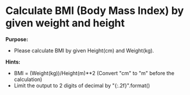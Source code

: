 # Calculate BMI (Body Mass Index) by given weight and height
 
<b>Purpose:</b>
- Please calculate BMI by given Height(cm) and Weight(kg).

<b>Hints:</b>
- BMI = (Weight(kg))/Height(m)**2  (Convert "cm" to "m" before the calculation)
- Limit the output to 2 digits of decimal by "{:.2f}".format()
